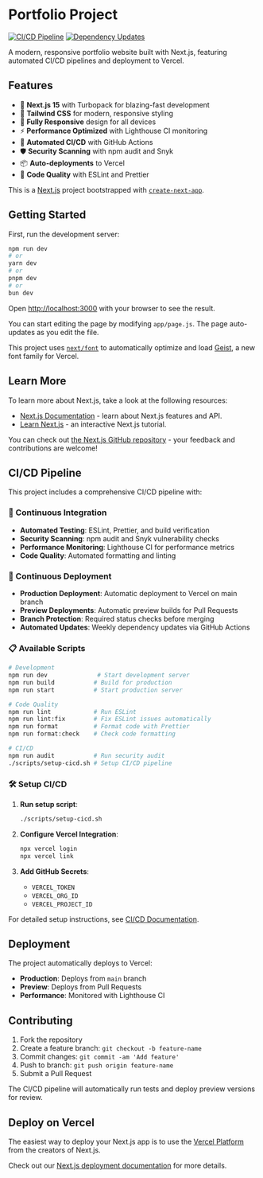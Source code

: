# Portfolio Project

[![CI/CD Pipeline](https://github.com/muzammil-shayk/nextjs-portfolio/actions/workflows/ci-cd.yml/badge.svg)](https://github.com/muzammil-shayk/nextjs-portfolio/actions/workflows/ci-cd.yml)
[![Dependency Updates](https://github.com/muzammil-shayk/nextjs-portfolio/actions/workflows/dependency-updates.yml/badge.svg)](https://github.com/muzammil-shayk/nextjs-portfolio/actions/workflows/dependency-updates.yml)

A modern, responsive portfolio website built with Next.js, featuring automated CI/CD pipelines and deployment to Vercel.

## Features

- 🚀 **Next.js 15** with Turbopack for blazing-fast development
- 🎨 **Tailwind CSS** for modern, responsive styling
- 📱 **Fully Responsive** design for all devices
- ⚡ **Performance Optimized** with Lighthouse CI monitoring
- 🔄 **Automated CI/CD** with GitHub Actions
- 🛡️ **Security Scanning** with npm audit and Snyk
- 📦 **Auto-deployments** to Vercel
- 🎯 **Code Quality** with ESLint and Prettier

This is a [Next.js](https://nextjs.org) project bootstrapped with [`create-next-app`](https://github.com/vercel/next.js/tree/canary/packages/create-next-app).

## Getting Started

First, run the development server:

```bash
npm run dev
# or
yarn dev
# or
pnpm dev
# or
bun dev
```

Open [http://localhost:3000](http://localhost:3000) with your browser to see the result.

You can start editing the page by modifying `app/page.js`. The page auto-updates as you edit the file.

This project uses [`next/font`](https://nextjs.org/docs/app/building-your-application/optimizing/fonts) to automatically optimize and load [Geist](https://vercel.com/font), a new font family for Vercel.

## Learn More

To learn more about Next.js, take a look at the following resources:

- [Next.js Documentation](https://nextjs.org/docs) - learn about Next.js features and API.
- [Learn Next.js](https://nextjs.org/learn) - an interactive Next.js tutorial.

You can check out [the Next.js GitHub repository](https://github.com/vercel/next.js) - your feedback and contributions are welcome!

## CI/CD Pipeline

This project includes a comprehensive CI/CD pipeline with:

### 🔄 Continuous Integration

- **Automated Testing**: ESLint, Prettier, and build verification
- **Security Scanning**: npm audit and Snyk vulnerability checks
- **Performance Monitoring**: Lighthouse CI for performance metrics
- **Code Quality**: Automated formatting and linting

### 🚀 Continuous Deployment

- **Production Deployment**: Automatic deployment to Vercel on main branch
- **Preview Deployments**: Automatic preview builds for Pull Requests
- **Branch Protection**: Required status checks before merging
- **Automated Updates**: Weekly dependency updates via GitHub Actions

### 📋 Available Scripts

```bash
# Development
npm run dev              # Start development server
npm run build           # Build for production
npm run start           # Start production server

# Code Quality
npm run lint            # Run ESLint
npm run lint:fix        # Fix ESLint issues automatically
npm run format          # Format code with Prettier
npm run format:check    # Check code formatting

# CI/CD
npm run audit           # Run security audit
./scripts/setup-cicd.sh # Setup CI/CD pipeline
```

### 🛠️ Setup CI/CD

1. **Run setup script**:

   ```bash
   ./scripts/setup-cicd.sh
   ```

2. **Configure Vercel Integration**:

   ```bash
   npx vercel login
   npx vercel link
   ```

3. **Add GitHub Secrets**:
   - `VERCEL_TOKEN`
   - `VERCEL_ORG_ID`
   - `VERCEL_PROJECT_ID`

For detailed setup instructions, see [CI/CD Documentation](./docs/CI-CD.md).

## Deployment

The project automatically deploys to Vercel:

- **Production**: Deploys from `main` branch
- **Preview**: Deploys from Pull Requests
- **Performance**: Monitored with Lighthouse CI

## Contributing

1. Fork the repository
2. Create a feature branch: `git checkout -b feature-name`
3. Commit changes: `git commit -am 'Add feature'`
4. Push to branch: `git push origin feature-name`
5. Submit a Pull Request

The CI/CD pipeline will automatically run tests and deploy preview versions for review.

## Deploy on Vercel

The easiest way to deploy your Next.js app is to use the [Vercel Platform](https://vercel.com/new?utm_medium=default-template&filter=next.js&utm_source=create-next-app&utm_campaign=create-next-app-readme) from the creators of Next.js.

Check out our [Next.js deployment documentation](https://nextjs.org/docs/app/building-your-application/deploying) for more details.
